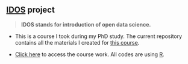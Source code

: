 [IDOS](https://mooc.helsinki.fi/course/view.php?id=158#section-0) project
-----
> __IDOS stands for introduction of open data science.__

+ This is a course I took during my PhD study. The current repository contains all the materials I created for [this course](https://mooc.helsinki.fi/course/view.php?id=158#section-0).

+ [Click here](https://qingliguo.github.io/IODS-CourseWork/) to access the course work. All codes are using [R](https://www.r-project.org).
